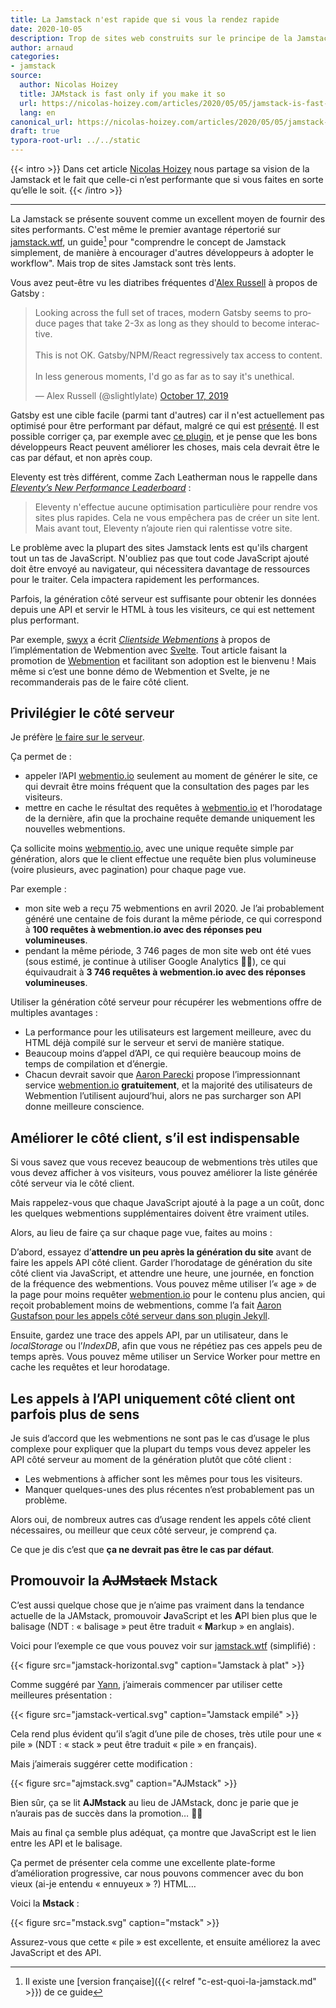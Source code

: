 ```yaml
---
title: La Jamstack n'est rapide que si vous la rendez rapide
date: 2020-10-05
description: Trop de sites web construits sur le principe de la Jamstack sont lents.
author: arnaud
categories:
- jamstack
source:
  author: Nicolas Hoizey
  title: JAMstack is fast only if you make it so
  url: https://nicolas-hoizey.com/articles/2020/05/05/jamstack-is-fast-only-if-you-make-it-so/
  lang: en
canonical_url: https://nicolas-hoizey.com/articles/2020/05/05/jamstack-is-fast-only-if-you-make-it-so/
draft: true
typora-root-url: ../../static
---
```

{{< intro >}}
Dans cet article [Nicolas Hoizey](https://nicolas-hoizey.com) nous partage sa vision de la Jamstack et le fait que celle-ci n’est performante que si vous faites en sorte qu’elle le soit.
{{< /intro >}}

---

La Jamstack se présente souvent comme un excellent moyen de fournir des sites performants. C'est même le premier avantage répertorié sur [jamstack.wtf](https://jamstack.wtf), un guide[^1] pour "comprendre le concept de Jamstack simplement, de manière à encourager d'autres développeurs à adopter le workflow". Mais trop de sites Jamstack sont très lents.

Vous avez peut-être vu les diatribes fréquentes d'[Alex Russell](https://infrequently.org) à propos de Gatsby :

<blockquote class="twitter-tweet"><p lang="en" dir="ltr">Looking across the full set of traces, modern Gatsby seems to produce pages that take 2-3x as long as they should to become interactive. <br><br>This is not OK. Gatsby/NPM/React regressively tax access to content.<br><br>In less generous moments, I&#39;d go as far as to say it&#39;s unethical.</p>&mdash; Alex Russell (@slightlylate) <a href="https://twitter.com/slightlylate/status/1184959830819106816">October 17, 2019</a></blockquote><script async src="https://platform.twitter.com/widgets.js" charset="utf-8"></script>

Gatsby est une cible facile (parmi tant d'autres) car il n'est actuellement pas optimisé pour être performant par défaut, malgré ce qui est [présenté](https://store.gatsbyjs.org/product/gatsby-sticker-6-pack). Il est possible corriger ça, par exemple avec [ce plugin](https://www.gatsbyjs.org/packages/gatsby-plugin-no-javascript/), et je pense que les bons développeurs React peuvent améliorer les choses, mais cela devrait être le cas par défaut, et non après coup.

Eleventy est très différent, comme Zach Leatherman nous le rappelle dans [*Eleventy’s New Performance Leaderboard*](https://www.zachleat.com/web/performance-dashboard/) :

> Eleventy n'effectue aucune optimisation particulière pour rendre vos sites plus rapides. Cela ne vous empêchera pas de créer un site lent. Mais avant tout, Eleventy n’ajoute rien qui ralentisse votre site.

Le problème avec la plupart des sites Jamstack lents est qu'ils chargent tout un tas de JavaScript. N'oubliez pas que tout code JavaScript ajouté doit être envoyé au navigateur, qui nécessitera davantage de ressources pour le traiter. Cela impactera rapidement les performances.

Parfois, la génération côté serveur est suffisante pour obtenir les données depuis une API et servir le HTML à tous les visiteurs, ce qui est nettement plus performant.

Par exemple, [swyx](https://www.swyx.io) a écrit *[Clientside Webmentions](https://www.swyx.io/writing/clientside-webmentions/)* à propos de l’implémentation de Webmention avec [Svelte](https://svelte.dev). Tout article faisant la promotion de [Webmention](https://indieweb.org/Webmention) et facilitant son adoption est le bienvenu ! Mais même si c’est une bonne démo de Webmention et Svelte, je ne recommanderais pas de le faire côté client.

## Privilégier le côté serveur

Je préfère [le faire sur le serveur](https://nicolas-hoizey.com/articles/2017/07/27/so-long-disqus-hello-webmentions/#how-does-it-work-on-this-site).

Ça permet de :

- appeler l’API [webmentio.io](http://webmentio.io) seulement au moment de générer le site, ce qui devrait être moins fréquent que la consultation des pages par les visiteurs.
- mettre en cache le résultat des requêtes à [webmentio.io](http://webmentio.io) et l’horodatage de la dernière, afin que la prochaine requête demande uniquement les nouvelles webmentions.

Ça sollicite moins [webmentio.io](http://webmentio.io), avec une unique requête simple par génération, alors que le client effectue une requête bien plus volumineuse (voire plusieurs, avec pagination) pour chaque page vue.

Par exemple :

- mon site web a reçu 75 webmentions en avril 2020. Je l’ai probablement généré une centaine de fois durant la même période, ce qui correspond à **100 requêtes à webmention.io avec des réponses peu volumineuses**.
- pendant la même période, 3 746 pages de mon site web ont été vues (sous estimé, je continue à utiliser Google Analytics 🤷‍♂️), ce qui équivaudrait à **3 746 requêtes à webmention.io avec des réponses volumineuses**.

Utiliser la génération côté serveur pour récupérer les webmentions offre de multiples avantages :

- La performance pour les utilisateurs est largement meilleure, avec du HTML déjà compilé sur le serveur et servi de manière statique.
- Beaucoup moins d’appel d’API, ce qui requière beaucoup moins de temps de compilation et d’énergie.
- Chacun devrait savoir que [Aaron Parecki](https://aaronparecki.com) propose l’impressionnant service [webmention.io](http://webmention.io) **gratuitement**, et la majorité des utilisateurs de Webmention l’utilisent aujourd’hui, alors ne pas surcharger son API donne meilleure conscience.

## Améliorer le côté client, s’il est indispensable

Si vous savez que vous recevez beaucoup de webmentions très utiles que vous devez afficher à vos visiteurs, vous pouvez améliorer la liste générée côté serveur via le côté client.

Mais rappelez-vous que chaque JavaScript ajouté à la page a un coût, donc les quelques webmentions supplémentaires doivent être vraiment utiles.

Alors, au lieu de faire ça sur chaque page vue, faites au moins :

D’abord, essayez d’**attendre un peu après la génération du site** avant de faire les appels API côté client. Garder l’horodatage de génération du site côté client via JavaScript, et attendre une heure, une journée, en fonction de la fréquence des webmentions. Vous pouvez même utiliser l’« age » de la page pour moins requêter [webmention.io](http://webmention.io) pour le contenu plus ancien, qui reçoit probablement moins de webmentions, comme l’a fait [Aaron Gustafson pour les appels côté serveur dans son plugin Jekyll](https://aarongustafson.github.io/jekyll-webmention_io/performance-tuning).

Ensuite, gardez une trace des appels API, par un utilisateur, dans le *localStorage* ou l’*IndexDB*, afin que vous ne répétiez pas ces appels peu de temps après. Vous pouvez même utiliser un Service Worker pour mettre en cache les requêtes et leur horodatage.

## Les appels à l’API uniquement côté client ont parfois plus de sens

Je suis d’accord que les webmentions ne sont pas le cas d’usage le plus complexe pour expliquer que la plupart du temps vous devez appeler les API côté serveur au moment de la génération plutôt que côté client :

- Les webmentions à afficher sont les mêmes pour tous les visiteurs.
- Manquer quelques-unes des plus récentes n’est probablement pas un problème.

Alors oui, de nombreux autres cas d’usage rendent les appels côté client nécessaires, ou meilleur que ceux côté serveur, je comprend ça.

Ce que je dis c’est que **ça ne devrait pas être le cas par défaut**.

## Promouvoir la ~~AJMstack~~ Mstack

<link rel="stylesheet" href="styles.css" />

C’est aussi quelque chose que je n’aime pas vraiment dans la tendance actuelle de la JAMstack, promouvoir **J**avaScript et les **A**PI bien plus que le balisage (NDT : « balisage » peut être traduit « **M**arkup » en anglais).

Voici pour l’exemple ce que vous pouvez voir sur [jamstack.wtf](https://jamstack.wtf/) (simplifié) :

{{< figure src="jamstack-horizontal.svg" caption="Jamstack à plat" >}}

Comme suggéré par [Yann](https://twitter.com/yann_yinn), j’aimerais commencer par utiliser cette meilleures présentation :

{{< figure src="jamstack-vertical.svg" caption="Jamstack empilé" >}}

Cela rend plus évident qu’il s’agit d’une pile de choses, très utile pour une « pile » (NDT : « stack » peut être traduit « pile » en français).

Mais j’aimerais suggérer cette modification :

{{< figure src="ajmstack.svg" caption="AJMstack" >}}

Bien sûr, ça se lit **AJMstack** au lieu de JAMstack, donc je parie que je n’aurais pas de succès dans la promotion… 🤷‍♂️

Mais au final ça semble plus adéquat, ça montre que JavaScript est le lien entre les API et le balisage.

Ça permet de présenter cela comme une excellente plate-forme d’amélioration progressive, car nous pouvons commencer avec du bon vieux (ai-je entendu « ennuyeux » ?) HTML…

Voici la **Mstack** :

{{< figure src="mstack.svg" caption="mstack" >}}

Assurez-vous que cette « pile » est excellente, et ensuite améliorez la avec JavaScript et des API.

[^1]: Il existe une [version française]({{< relref "c-est-quoi-la-jamstack.md" >}}) de ce guide
